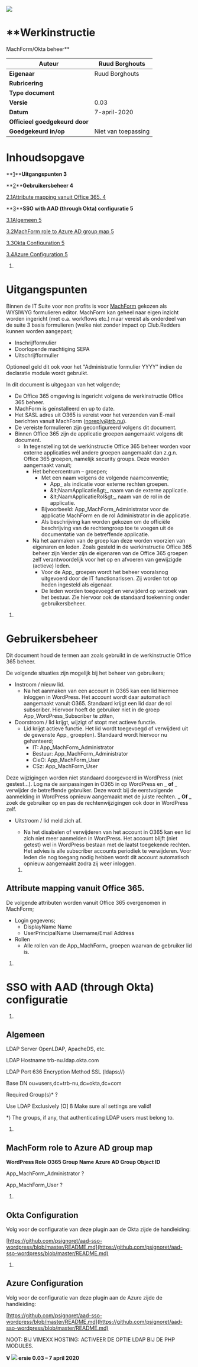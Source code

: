 ![](RackMultipart20200914-4-eojfhr_html_951cb241d90d6b5b.png)

# **Werkinstructie
 MachForm/Okta beheer**

| **Auteur** | Ruud Borghouts |
| --- | --- |
| **Eigenaar** | Ruud Borghouts |
| **Rubricering** | |
| **Type document** | |
| **Versie** | 0.03 |
| **Datum** | 7-april-2020 |
| **Officieel goedgekeurd door** | |
| **Goedgekeurd in/op** | Niet van toepassing |

# Inhoudsopgave

**[1](#_Toc37155699)****Uitgangspunten 3**

**[2](#_Toc37155700)****Gebruikersbeheer 4**

[2.1Attribute mapping vanuit Office 365. 4](#_Toc37155701)

**[3](#_Toc37155702)****SSO with AAD (through Okta) configuratie 5**

[3.1Algemeen 5](#_Toc37155703)

[3.2MachForm role to Azure AD group map 5](#_Toc37155704)

[3.3Okta Configuration 5](#_Toc37155705)

[3.4Azure Configuration 5](#_Toc37155706)

1.
# Uitgangspunten

Binnen de IT Suite voor non profits is voor [MachForm](https://wordpress.org/download/) gekozen als WYSIWYG formulieren editor. MachForm kan geheel naar eigen inzicht worden ingericht (met o.a. workflows etc.) maar vereist als onderdeel van de suite 3 basis formulieren (welke niet zonder impact op Club.Redders kunnen worden aangepast;

- Inschrijfformulier
- Doorlopende machtiging SEPA
- Uitschrijfformulier

Optioneel geld dit ook voor het &quot;Administratie formulier YYYY&quot; indien de declaratie module wordt gebruikt.

In dit document is uitgegaan van het volgende;

- De Office 365 omgeving is ingericht volgens de werkinstructie Office 365 beheer.
- MachForm is geïnstalleerd en up to date.
- Het SASL adres uit O365 is vereist voor het verzenden van E-mail berichten vanuit MachForm ([noreply@trb.nu](mailto:noreply@trb.nu)).
- De vereiste formulieren zijn geconfigureerd volgens dit document.
- Binnen Office 365 zijn de applicatie groepen aangemaakt volgens dit document.
  - In tegenstelling tot de werkinstructie Office 365 beheer worden voor externe applicaties wél andere groepen aangemaakt dan z.g.n. Office 365 groepen, namelijk security groups. Deze worden aangemaakt vanuit;
    - Het beheercentrum – groepen;
      - Met een naam volgens de volgende naamconventie;
        - App\_ als indicatie voor externe rechten groepen.
        - \&lt;NaamApplicatie\&gt;\_ naam van de externe applicatie.
        - \&lt;NaamApplicatieRol\&gt;\_ naam van de rol in de applicatie.
      - Bijvoorbeeld: App\_MachForm\_Administrator voor de applicatie MachForm en de rol Administrator in die applicatie.
      - Als beschrijving kan worden gekozen om de officiële beschrijving van de rechtengroep toe te voegen uit de documentatie van de betreffende applicatie.
    - Na het aanmaken van de groep kan deze worden voorzien van eigenaren en leden. Zoals gesteld in de werkinstructie Office 365 beheer zijn Verder zijn de eigenaren van de Office 365 groepen zelf verantwoordelijk voor het op en afvoeren van gewijzigde (actieve) leden.
      - Voor de App\_ groepen wordt het beheer vooralsnog uitgevoerd door de IT functionarissen. Zij worden tot op heden ingesteld als eigenaar.
      - De leden worden toegevoegd en verwijderd op verzoek van het bestuur. Zie hiervoor ook de standaard toekenning onder gebruikersbeheer.

1.
# Gebruikersbeheer

Dit document houd de termen aan zoals gebruikt in de werkinstructie Office 365 beheer.

De volgende situaties zijn mogelijk bij het beheer van gebruikers;

- Instroom / nieuw lid.
  - Na het aanmaken van een account in O365 kan een lid hiermee inloggen in WordPress. Het account wordt daar automatisch aangemaakt vanuit O365. Standaard krijgt een lid daar de rol subscriber. Hiervoor hoeft de gebruiker niet in de groep App\_WordPress\_Subscriber te zitten,
- Doorstroom / lid krijgt, wijzigt of stopt met actieve functie.
  - Lid krijgt actieve functie.
 Het lid wordt toegevoegd of verwijderd uit de gewenste App\_ groep(en).
 Standaard wordt hiervoor nu gehanteerd;
    - IT: App\_MachForm\_Administrator
    - Bestuur: App\_MachForm\_Administrator
    - CieO: App\_MachForm\_User
    - CSz: App\_MachForm\_User

Deze wijzigingen worden niet standaard doorgevoerd in WordPress (niet gestest…). Log na de aanpassingen in O365 in op WordPress en _ **of** _ verwijder de betreffende
 gebruiker. Deze wordt bij de eerstvolgende aanmelding in WordPress opnieuw
 aangemaakt met de juiste rechten. _ **Of** _ zoek de gebruiker op en pas de
 rechtenwijzigingen ook door in WordPress zelf.

- Uitstroom / lid meld zich af.
  - Na het disabelen of verwijderen van het account in O365 kan een lid zich niet meer aanmelden in WordPress. Het account blijft (niet getest) wel in WordPress bestaan met de laatst toegekende rechten. Het advies is alle subscriber accounts periodiek te verwijderen. Voor leden die nog toegang nodig hebben wordt dit account automatisch opnieuw aangemaakt zodra zij weer inloggen.

  1.
## Attribute mapping vanuit Office 365.

De volgende attributen worden vanuit Office 365 overgenomen in MachForm;

- Login gegevens;
  - DisplayName Name
  - UserPrincipalName Username/Email Address
- Rollen
  - Alle rollen van de App\_MachForm\_ groepen waarvan de gebruiker lid is.

1.
# SSO with AAD (through Okta) configuratie

  1.
## Algemeen

LDAP Server OpenLDAP, ApacheDS, etc.

LDAP Hostname trb-nu.ldap.okta.com

LDAP Port 636
 Encryption Method SSL (ldaps://)

Base DN ou=users,dc=trb-nu,dc=okta,dc=com

Required Group(s)\* ?

Use LDAP Exclusively [O] ß Make sure all settings are valid!

\*) The groups, if any, that authenticating LDAP users must belong to.

  1.
## MachForm role to Azure AD group map

**WordPress Role O365 Group Name Azure AD Group Object ID**

App\_MachForm\_Administrator ?

App\_MachForm\_User ?

  1.
## Okta Configuration

Volg voor de configuratie van deze plugin aan de Okta zijde de handleiding:

[https://github.com/psignoret/aad-sso-wordpress/blob/master/README.md](https://github.com/psignoret/aad-sso-wordpress/blob/master/README.md)

  1.
## Azure Configuration

Volg voor de configuratie van deze plugin aan de Azure zijde de handleiding:

[https://github.com/psignoret/aad-sso-wordpress/blob/master/README.md](https://github.com/psignoret/aad-sso-wordpress/blob/master/README.md)

NOOT: BIJ VIMEXX HOSTING: ACTIVEER DE OPTIE LDAP BIJ DE PHP MODULES.

**V ![](RackMultipart20200914-4-eojfhr_html_1433a220122ab2c7.jpg) ersie 0.03 – 7 april 2020**